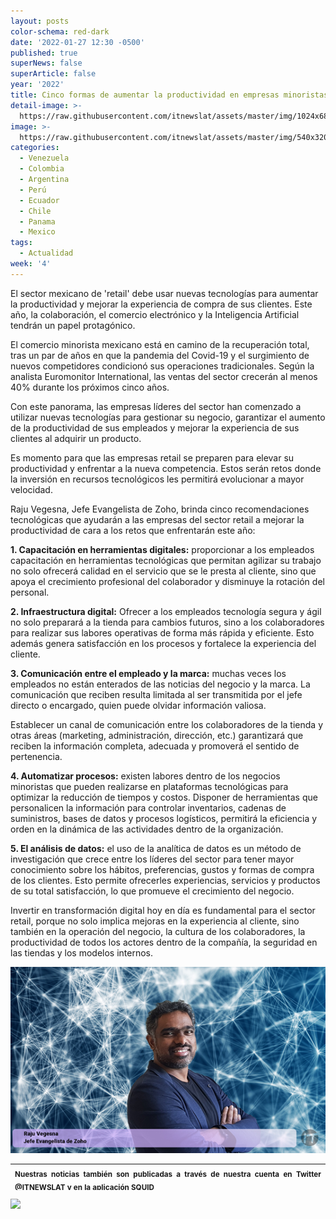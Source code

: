 ```yaml
---
layout: posts
color-schema: red-dark
date: '2022-01-27 12:30 -0500'
published: true
superNews: false
superArticle: false
year: '2022'
title: Cinco formas de aumentar la productividad en empresas minoristas en 2022
detail-image: >-
  https://raw.githubusercontent.com/itnewslat/assets/master/img/1024x680/Raju-Vegesna-g.jpg
image: >-
  https://raw.githubusercontent.com/itnewslat/assets/master/img/540x320/Raju-Vegesna-p.jpg
categories:
  - Venezuela
  - Colombia
  - Argentina
  - Perú
  - Ecuador
  - Chile
  - Panama
  - Mexico
tags:
  - Actualidad
week: '4'
---
```

El sector mexicano de 'retail' debe usar nuevas tecnologías para aumentar la productividad y mejorar la experiencia de compra de sus clientes. Este año, la colaboración, el comercio electrónico y la Inteligencia Artificial tendrán un papel protagónico.
 
El comercio minorista mexicano está en camino de la recuperación total, tras un par de años en que la pandemia del Covid-19 y el surgimiento de nuevos competidores condicionó sus operaciones tradicionales. Según la analista Euromonitor International, las ventas del sector crecerán al menos 40% durante los próximos cinco años.

Con este panorama, las empresas líderes del sector han comenzado a utilizar nuevas tecnologías para gestionar su negocio, garantizar el aumento de la productividad de sus empleados y mejorar la experiencia de sus clientes al adquirir un producto.

Es momento para que las empresas retail se preparen para elevar su productividad y enfrentar a la nueva competencia. Estos serán retos donde la inversión en recursos tecnológicos les permitirá evolucionar a mayor velocidad.

Raju Vegesna, Jefe Evangelista de Zoho, brinda cinco recomendaciones tecnológicas que ayudarán a las empresas del sector retail a mejorar la productividad de cara a los retos que enfrentarán este año:
 
**1. Capacitación en herramientas digitales:** proporcionar a los empleados capacitación en herramientas tecnológicas que permitan agilizar su trabajo no solo ofrecerá calidad en el servicio que se le presta al cliente, sino que apoya el crecimiento profesional del colaborador y disminuye la rotación del personal.


**2.       Infraestructura digital:** Ofrecer a los empleados tecnología segura y ágil no solo preparará a la tienda para cambios futuros, sino a los colaboradores para realizar sus labores operativas de forma más rápida y eficiente. Esto además genera satisfacción en los procesos y fortalece la experiencia del cliente.

**3. Comunicación entre el empleado y la marca:** muchas veces los empleados no están enterados de las noticias del negocio y la marca. La comunicación que reciben resulta limitada al ser transmitida por el jefe directo o encargado, quien puede olvidar información valiosa.


Establecer un canal de comunicación entre los colaboradores de la tienda y otras áreas (marketing, administración, dirección, etc.) garantizará que reciben la información completa, adecuada y promoverá el sentido de pertenencia.
 
**4. Automatizar procesos:** existen labores dentro de los negocios minoristas que pueden realizarse en plataformas tecnológicas para optimizar la reducción de tiempos y costos. Disponer de herramientas que personalicen la información para controlar inventarios, cadenas de suministros, bases de datos y procesos logísticos, permitirá la eficiencia y orden en la dinámica de las actividades dentro de la organización.


**5. El análisis de datos:** el uso de la analítica de datos es un método de investigación que crece entre los líderes del sector para tener mayor conocimiento sobre los hábitos, preferencias, gustos y formas de compra de los clientes. Esto permite ofrecerles experiencias, servicios y productos de su total satisfacción, lo que promueve el crecimiento del negocio.


Invertir en transformación digital hoy en día es fundamental para el sector retail, porque no solo implica mejoras en la experiencia al cliente, sino también en la operación del negocio, la cultura de los colaboradores, la productividad de todos los actores dentro de la compañía, la seguridad en las tiendas y los modelos internos.

![](https://raw.githubusercontent.com/itnewslat/assets/master/img/540x320/Raju-Vegesna-p.jpg)

<table style="height: 42px;" width="569">
<tbody>
<tr>
<td style="text-align: justify;"><sub><strong>Nuestras noticias también son publicadas a través de nuestra cuenta en Twitter <a href="https://twitter.com/itnewslat?lang=es">@ITNEWSLAT</a> y en la aplicación <a href="https://squidapp.co/en/">SQUID</a></strong></sub></td>
</tr>
</tbody>
</table>

<img src="https://tracker.metricool.com/c3po.jpg?hash=56f88a41e39ab42c063cc51676587a04"/>